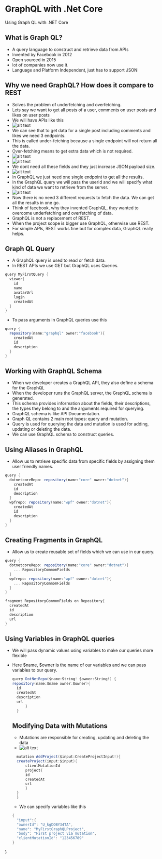 # GraphQL with .Net Core
Using Graph QL with .NET Core

## What is Graph QL? 
- A query language to construct and retrieve data from APIs 
- Invented by Facebook in 2012 
- Open sourced in 2015 
- lot of companies now use it.
- Language and Platform Independent, just has to support JSON 

## Why we need GraphQL? How does it compare to REST 
- Solves the problem of underfetching and overfetching.
- Lets say we want to get all posts of a user, comments on user posts and likes on user posts 
- We will have APIs like this 
- ![alt text](image.png)
- We can see that to get data for a single post including comments and likes we need 3 endpoints.
- This is called under-fetching because a single endpoint will not return all the data. 
- Over-fetching means to get extra data which is not required. 
- ![alt text](image-1.png)
- ![alt text](image-2.png)
- We dont need all these fields and they just increase JSON payload size. 
- ![alt text](image-3.png)
- In GraphQL we just need one single endpoint to get all the results. 
- In the GraphQL query we will pass the userId and we will specify what kind of data we want to retrieve from the server. 
- ![alt text](image-4.png)
- Now there is no need 3 different requests to fetch the data. We can get all the results in one go. 
- Think of facebook, why they invented GraphQL, they wanted to overcome underfetching and overfetching of data.
- GraphQL is not a replacement of REST. 
- When the project scope is bigger use GraphQL, otherwise use REST. 
- For simple APIs, REST works fine but for complex data, GraphQL really helps.

## Graph QL Query 
- A GraphQL query is used to read or fetch data. 
- In REST APIs we use GET but GraphQL uses Queries. 
```c#
query MyFirstQuery {
  viewer{
    id
    name
    avatarUrl
    login
    createdAt
  }
}

```
- To pass arguments in GraphQL queries use this 
```c#
query {
  repository(name:"graphql" owner:"facebook"){
    createdAt
    id
    description
  }
}

```
## Working with GraphQL Schema
- When we developer creates a GraphQL API, they also define a schema for the GraphQL 
- When the developer runs the GraphQL server, the GraphQL schema is generated.
- This schema provides information about the fields, their descriptions, the types they belong to and the arguments required for querying.
- GraphQL schema is like API Documentation.
- Graph QL contains 2 main root types: query and mutation. 
- Query is used for querying the data and mutation is used for adding, updating or deleting the data.
- We can use GraphQL schema to construct queries. 

## Using Aliases in GraphQL 
- Allow us to retrieve specific data from specific fields by assigning them user friendly names. 
```c#
query {
  dotnetcoreRepo: repository(name:"core" owner:"dotnet"){
    createdAt
    id
    description
  } 
  wpfrepo: repository(name:"wpf" owner:"dotnet"){
    createdAt
    id
    description
  }
}


```
## Creating Fragments in GraphQL 
- Allow us to create reusable set of fields which we can use in our query.
```c#
query {
  dotnetcoreRepo: repository(name:"core" owner:"dotnet"){
    ... RepositoryCommonFields
  } 
  wpfrepo: repository(name:"wpf" owner:"dotnet"){
    ... RepositoryCommonFields
  }
}

fragment RepositoryCommonFields on Repository{
  createdAt
  id
  description
  url
}


```

## Using Variables in GraphQL queries 
- We will pass dynamic values using variables to make our queries more flexible 
- Here $name, $owner is the name of our variables and we can pass variables to our query.
  ```c#
  query DotNetRepo($name:String! $owner:String!) {
  repository(name:$name owner:$owner){
    id 
    createdAt
    description
    url
        }
    }

  ```

  ## Modifying Data with Mutations 
  - Mutations are responsible for creating, updating and deleting the data 
  - ![alt text](image-5.png)
  ```c#
    mutation AddProject($input:CreateProjectInput!){
    createProject(input:$input){
        clientMutationId
        project{
        id
        createdAt
        url
        }
    }
    }

  ```
  - We can specify variables like this 
  ```c#
  {
	"input":{
    "ownerId": "U_kgDOBY34TA",
    "name": "MyFirstGraphQLProject",
    "body": "First project via mutation",
    "clientMutationId": "123456789"
  }
}

  ```
  